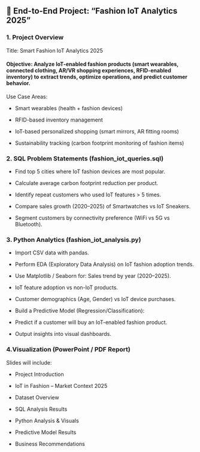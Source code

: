 ## 📌 End-to-End Project: “Fashion IoT Analytics 2025”

### 1. Project Overview

Title: Smart Fashion IoT Analytics 2025

#### Objective: Analyze IoT-enabled fashion products (smart wearables, connected clothing, AR/VR shopping experiences, RFID-enabled inventory) to extract trends, optimize operations, and predict customer behavior.

Use Case Areas:

* Smart wearables (health + fashion devices)   

* RFID-based inventory management

* IoT-based personalized shopping (smart mirrors, AR fitting rooms)

* Sustainability tracking (carbon footprint monitoring of fashion items)


### 2. SQL Problem Statements (fashion_iot_queries.sql)

* Find top 5 cities where IoT fashion devices are most popular.

* Calculate average carbon footprint reduction per product.

* Identify repeat customers who used IoT features > 5 times.

* Compare sales growth (2020–2025) of Smartwatches vs IoT Sneakers.

* Segment customers by connectivity preference (WiFi vs 5G vs Bluetooth).



### 3. Python Analytics (fashion_iot_analysis.py)

* Import CSV data with pandas.

* Perform EDA (Exploratory Data Analysis) on IoT fashion adoption trends.

* Use Matplotlib / Seaborn for: Sales trend by year (2020–2025).

* IoT feature adoption vs non-IoT products.

* Customer demographics (Age, Gender) vs IoT device purchases.

* Build a Predictive Model (Regression/Classification):

* Predict if a customer will buy an IoT-enabled fashion product.

* Output insights into visual dashboards.



### 4.Visualization (PowerPoint / PDF Report)

Slides will include:

* Project Introduction

* IoT in Fashion – Market Context 2025

* Dataset Overview

* SQL Analysis Results

* Python Analysis & Visuals

* Predictive Model Results

* Business Recommendations
